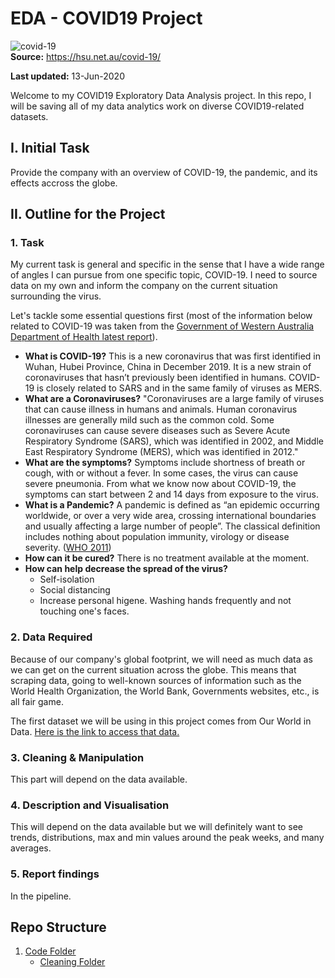 # EDA - COVID19 Project

![covid-19](https://hsu.net.au/wp-content/uploads/2020/03/COVID-19.png)  
**Source:** https://hsu.net.au/covid-19/


**Last updated:** 13-Jun-2020


Welcome to my COVID19 Exploratory Data Analysis project. In this repo, I will be saving all of my data analytics work on diverse COVID19-related datasets.


## I. Initial Task

Provide the company with an overview of COVID-19, the pandemic, and its effects accross the globe.


## II. Outline for the Project

### 1. Task
My current task is general and specific in the sense that I have a wide range of angles I can pursue from one specific topic, COVID-19. I need to source data on my own and inform the company on the current situation surrounding the virus.

Let's tackle some essential questions first (most of the information below related to COVID-19 was taken from the [Government of Western Australia Department of Health latest report](https://ww2.health.wa.gov.au/~/media/Files/Corporate/general%20documents/Infectious%20diseases/PDF/Coronavirus/coronavirus-faqs.pdf#page=1)).
- **What is COVID-19?** This is a new coronavirus that was first identified in Wuhan, Hubei Province, China in December 2019. It is a new strain of coronaviruses that hasn’t previously been identified in humans. COVID-19 is closely related to SARS and in the same family of viruses as MERS.
- **What are a Coronaviruses?** "Coronaviruses are a large family of viruses that can cause illness in humans and animals. Human coronavirus illnesses are generally mild such as the common cold. Some coronaviruses can cause severe diseases such as Severe Acute Respiratory Syndrome (SARS), which was identified in 2002, and Middle East Respiratory Syndrome (MERS), which was identified in 2012."
- **What are the symptoms?** Symptoms include shortness of breath or cough, with or without a fever. In some cases, the virus can cause severe pneumonia. From what we know now about COVID-19, the symptoms can start between 2 and 14 days from exposure to the virus.
- **What is a Pandemic?** A pandemic is defined as “an epidemic occurring worldwide, or over a very wide area, crossing international boundaries and usually affecting a large number of people”. The classical definition includes nothing about population immunity, virology or disease severity. ([WHO 2011](https://www.who.int/bulletin/volumes/89/7/11-088815/en/))
- **How can it be cured?** There is no treatment available at the moment.
- **How can help decrease the spread of the virus?**
    - Self-isolation
    - Social distancing
    - Increase personal higene. Washing hands frequently and not touching one's faces.  


### 2. Data Required
Because of our company's global footprint, we will need as much data as we can get on the current situation across the globe. This means that scraping data, going to well-known sources of information such as the World Health Organization, the World Bank, Governments websites, etc., is all fair game.

The first dataset we will be using in this project comes from Our World in Data. [Here is the link to access that data.](https://ourworldindata.org/coronavirus-data)  

### 3. Cleaning & Manipulation
This part will depend on the data available.
### 4. Description and Visualisation
This will depend on the data available but we will definitely want to see trends, distributions, max and min values around the peak weeks, and many averages.
### 5. Report findings
In the pipeline.


## Repo Structure

1. [Code Folder](https://github.com/ramonprz01/eda-covid19/tree/master/code)
    - [Cleaning Folder](https://github.com/ramonprz01/eda-covid19/tree/master/code/clean)
    
 